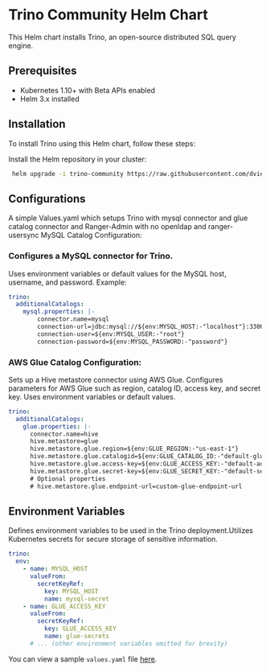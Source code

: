 # Trino Community Helm Chart

This Helm chart installs Trino, an open-source distributed SQL query engine.

## Prerequisites

- Kubernetes 1.10+ with Beta APIs enabled
- Helm 3.x installed

## Installation

To install Trino using this Helm chart, follow these steps:

Install the Helm repository in your cluster:
   ```bash
    helm upgrade -i trino-community https://raw.githubusercontent.com/dview-io/trino-community/main/charts/trino-community-0.1.0.tgz -f values.yaml
   ```
## Configurations
A simple Values.yaml which setups Trino with mysql connector and glue catalog connector and Ranger-Admin with no openldap and ranger-usersync
MySQL Catalog Configuration:

### Configures a MySQL connector for Trino.
Uses environment variables or default values for the MySQL host, username, and password.
Example:
```yaml
trino:
  additionalCatalogs:
    mysql.properties: |-
        connector.name=mysql
        connection-url=jdbc:mysql://${env:MYSQL_HOST:-"localhost"}:3306
        connection-user=${env:MYSQL_USER:-"root"}
        connection-password=${env:MYSQL_PASSWORD:-"password"}
```

### AWS Glue Catalog Configuration:
Sets up a Hive metastore connector using AWS Glue.
Configures parameters for AWS Glue such as region, catalog ID, access key, and secret key.
Uses environment variables or default values.

```yaml
trino:
  additionalCatalogs:
    glue.properties: |-
      connector.name=hive
      hive.metastore=glue
      hive.metastore.glue.region=${env:GLUE_REGION:-"us-east-1"}
      hive.metastore.glue.catalogid=${env:GLUE_CATALOG_ID:-"default-glue-catalog-id"}
      hive.metastore.glue.access-key=${env:GLUE_ACCESS_KEY:-"default-access-key"}
      hive.metastore.glue.secret-key=${env:GLUE_SECRET_KEY:-"default-secret-key"}
      # Optional properties
      # hive.metastore.glue.endpoint-url=custom-glue-endpoint-url
```

## Environment Variables
Defines environment variables to be used in the Trino deployment.Utilizes Kubernetes secrets for secure storage of sensitive information.
```yaml
trino:
  env:
    - name: MYSQL_HOST
      valueFrom:
        secretKeyRef:
          key: MYSQL_HOST
          name: mysql-secret
    - name: GLUE_ACCESS_KEY
      valueFrom:
        secretKeyRef:
          key: GLUE_ACCESS_KEY
          name: glue-secrets 
      # ... (other environment variables omitted for brevity)
```
You can view a sample `values.yaml` file [here](values.yaml).
